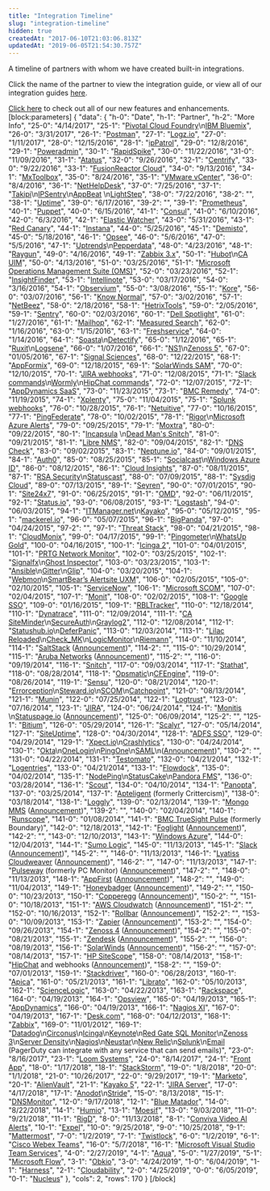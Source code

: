 ```yaml
---
title: "Integration Timeline"
slug: "integration-timeline"
hidden: true
createdAt: "2017-06-10T21:03:06.813Z"
updatedAt: "2019-06-05T21:54:30.757Z"
---
```

A timeline of partners with whom we have created built-in integrations.

Click the name of the partner to view the integration guide, or view all of our integration guides [here](https://www.pagerduty.com/integrations/).

[Click here](doc:whats-new) to check out all of our new features and enhancements.
[block:parameters]
{
  "data": {
    "h-0": "Date",
    "h-1": "Partner",
    "h-2": "More Info",
    "25-0": "4/14/2017",
    "25-1": "[Pivotal Cloud Foundry](https://www.pagerduty.com/docs/guides/pivotal-cloud-foundry-integration-guide/)\n[IBM Bluemix](https://www.pagerduty.com/docs/guides/ibm-bluemix-integration-guide/)",
    "26-0": "3/31/2017",
    "26-1": "[Postman](https://www.pagerduty.com/docs/guides/postman-integration-guide/)",
    "27-1": "[Logz.io](https://www.pagerduty.com/docs/guides/logz-io-integration-guide/)",
    "27-0": "1/11/2017",
    "28-0": "12/15/2016",
    "28-1": "[ipPatrol](https://www.pagerduty.com/docs/guides/ippatrol-integration-guide/)",
    "29-0": "12/8/2016",
    "29-1": "[Poweradmin](https://www.pagerduty.com/docs/guides/poweradmin-integration-guide/)",
    "30-1": "[RapidSpike](https://www.pagerduty.com/docs/guides/rapidspike-integration-guide/)",
    "30-0": "11/22/2016",
    "31-0": "11/09/2016",
    "31-1": "[Atatus](https://www.pagerduty.com/docs/guides/atatus-integration-guide/)",
    "32-0": "9/26/2016",
    "32-1": "[Centrify](https://www.pagerduty.com/docs/guides/centrify-integration-guide/)",
    "33-0": "9/22/2016",
    "33-1": "[FusionReactor Cloud](https://www.pagerduty.com/docs/guides/fusionreactor-cloud-integration-guide/)",
    "34-0": "9/13/2016",
    "34-1": "[MxToolbox](https://www.pagerduty.com/docs/guides/mxtoolbox-integration-guide/)",
    "35-0": "8/24/2016",
    "35-1": "[VMware vCenter](https://www.pagerduty.com/docs/guides/vcenter-integration-guide/)",
    "36-0": "8/4/2016",
    "36-1": "[NetHelpDesk](https://www.pagerduty.com/docs/guides/nethelpdesk-integration-guide/)",
    "37-0": "7/25/2016",
    "37-1": "[Takipi](https://www.pagerduty.com/docs/guides/takipi-integration-guide/)\n[IPSentry](https://www.pagerduty.com/docs/guides/ipsentry-integration-guide/)\n[AppBeat](https://www.pagerduty.com/docs/guides/appbeat-integration-guide/) \n[LightStep](https://www.pagerduty.com/docs/guides/lightstep-integration-guide/)",
    "38-0": "7/22/2016",
    "38-2": "",
    "38-1": "[Uptime](https://www.pagerduty.com/docs/guides/uptime-integration-guide/)",
    "39-0": "6/17/2016",
    "39-2": "",
    "39-1": "[Prometheus](https://www.pagerduty.com/docs/guides/prometheus-integration-guide/)",
    "40-1": "[Puppet](https://www.pagerduty.com/docs/guides/puppet-integration-guide/)",
    "40-0": "6/15/2016",
    "41-1": "[Consul](https://www.pagerduty.com/docs/guides/consul-integration-guide)",
    "41-0": "6/10/2016",
    "42-0": "6/3/2016",
    "42-1": "[Elastic Watcher](https://www.pagerduty.com/docs/guides/watcher-integration-guide/)",
    "43-0": "5/31/2016",
    "43-1": "[Red Canary](https://www.pagerduty.com/docs/guides/red-canary-integration-guide/)",
    "44-1": "[Instana](https://www.pagerduty.com/docs/guides/instana-integration-guide/)",
    "44-0": "5/25/2016",
    "45-1": "[Demisto](https://www.pagerduty.com/docs/guides/demisto-integration-guide/)",
    "45-0": "5/18/2016",
    "46-1": "[Opsee](https://www.pagerduty.com/docs/guides/opsee-integration-guide/)",
    "46-0": "5/6/2016",
    "47-0": "5/5/2016",
    "47-1": "[Uptrends](https://www.pagerduty.com/docs/guides/uptrends-integration-guide/)\n[Pepperdata](https://www.pagerduty.com/docs/guides/pepperdata-integration-guide/)",
    "48-0": "4/23/2016",
    "48-1": "[Raygun](https://www.pagerduty.com/docs/guides/raygun-integration-guide/)",
    "49-0": "4/16/2016",
    "49-1": "[Zabbix 3.x](https://www.pagerduty.com/docs/guides/zabbix-3-integration-guide/)",
    "50-1": "[Hubot](https://www.pagerduty.com/docs/guides/hubot-integration-guide/)\n[CA UIM](https://www.pagerduty.com/docs/guides/ca-uim-integration-guide/)",
    "50-0": "4/13/2016",
    "51-0": "03/25/2016",
    "51-1": "[Microsoft Operations Management Suite (OMS)](https://www.pagerduty.com/docs/guides/microsoft-operations-management-suite-oms-integration-guide/)",
    "52-0": "03/23/2016",
    "52-1": "[InsightFinder](https://www.pagerduty.com/docs/guides/insightfinder-integration-guide/)",
    "53-1": "[Intellinote](https://www.pagerduty.com/docs/guides/intellinote-integration-guide/)",
    "53-0": "03/17/2016",
    "54-0": "3/16/2016",
    "54-1": "[Observium](https://www.pagerduty.com/docs/guides/observium-integration-guide/)",
    "55-0": "3/08/2016",
    "55-1": "[Kore](https://www.pagerduty.com/docs/guides/kore-integration-guide/)",
    "56-0": "03/07/2016",
    "56-1": "[Know Normal](https://www.pagerduty.com/docs/guides/know-normal-integration-guide/)",
    "57-0": "3/02/2016",
    "57-1": "[NetBeez](https://www.pagerduty.com/docs/guides/netbeez-integration-guide/)",
    "58-0": "2/18/2016",
    "58-1": "[HetrixTools](https://www.pagerduty.com/docs/guides/hetrixtools-integration-guide/)",
    "59-0": "2/05/2016",
    "59-1": "[Sentry](https://www.pagerduty.com/docs/guides/sentry-integration-guide/)",
    "60-0": "02/03/2016",
    "60-1": "[Dell Spotlight](https://www.pagerduty.com/docs/guides/quest-spotlight-integration-guide/)",
    "61-0": "1/27/2016",
    "61-1": "[Mailhop](https://www.pagerduty.com/docs/guides/mailhop-integration-guide/)",
    "62-1": "[Measured Search](https://www.pagerduty.com/docs/guides/measured-search-integration-guide/)",
    "62-0": "1/16/2016",
    "63-0": "1/15/2016",
    "63-1": "[Freshservice](https://www.pagerduty.com/docs/guides/freshservice-integration-guide/)",
    "64-0": "1/14/2016",
    "64-1": "[Soasta](https://www.pagerduty.com/docs/guides/soasta-integration-guide/)\n[Detectify](https://www.pagerduty.com/docs/guides/detectify-integration-guide/)",
    "65-0": "1/12/2016",
    "65-1": "[Ruxit](https://www.pagerduty.com/docs/guides/dynatrace-integration-guide/)\n[Logsene](https://www.pagerduty.com/docs/guides/logsene-integration-guide/)",
    "66-0": "1/07/2016",
    "66-1": "[NS1](https://www.pagerduty.com/docs/guides/ns1-integration-guide/)\n[Zenoss 5](https://www.pagerduty.com/docs/guides/zenoss-5-integration-guide/)",
    "67-0": "01/05/2016",
    "67-1": "[Signal Sciences](https://www.pagerduty.com/docs/guides/signal-sciences-integration-guide/)",
    "68-0": "12/22/2015",
    "68-1": "[AppFormix](https://www.pagerduty.com/docs/guides/appformix-integration-guide/)",
    "69-0": "12/18/2015",
    "69-1": "[SolarWinds SAM](https://www.pagerduty.com/docs/guides/solarwinds-integration-guide/)",
    "70-0": "12/10/2015",
    "70-1": "[JIRA webhooks](https://www.pagerduty.com/docs/guides/jira-webhook-email-integration-guide/)",
    "71-0": "12/08/2015",
    "71-1": "[Slack commands](https://www.pagerduty.com/docs/guides/slack-to-pagerduty-integration-guide/)\n[Wormly](https://www.pagerduty.com/docs/guides/wormly-webhooks-integration-guide/)\n[HipChat commands](https://www.pagerduty.com/docs/guides/hipchat-to-pagerduty-integration-guide/)",
    "72-0": "12/07/2015",
    "72-1": "[AppDynamics SaaS](https://www.pagerduty.com/docs/guides/appdynamics-integration-guide/)",
    "73-0": "11/23/2015",
    "73-1": "[BMC Remedy](https://www.pagerduty.com/docs/guides/bmc-service-desk-integration-guide/)",
    "74-0": "11/19/2015",
    "74-1": "[Xplenty](https://www.pagerduty.com/docs/guides/xplenty-integration-guide/)",
    "75-0": "11/04/2015",
    "75-1": "[Splunk webhooks](https://www.pagerduty.com/docs/guides/splunk-legacy-integration-guide/)",
    "76-0": "10/28/2015",
    "76-1": "[Netuitive](https://www.pagerduty.com/docs/guides/netuitive-integration-guide/)",
    "77-0": "10/16/2015",
    "77-1": "[PingFederate](https://www.pagerduty.com/docs/guides/pingfederate-sso-guide/)",
    "78-0": "10/02/2015",
    "78-1": "[Rigor](https://www.pagerduty.com/docs/guides/rigor-integration-guide/)\n[Microsoft Azure Alerts](https://www.pagerduty.com/docs/guides/azure-integration-guide/)",
    "79-0": "09/25/2015",
    "79-1": "[Moxtra](https://www.pagerduty.com/docs/guides/moxtra-integration-guide/)",
    "80-0": "09/22/2015",
    "80-1": "[Incapsula](https://www.pagerduty.com/docs/guides/incapsula-integration-guide) \n[Dead Man's Snitch](https://www.pagerduty.com/docs/guides/dead-mans-snitch-integration-guide/)",
    "81-0": "09/21/2015",
    "81-1": "[Libre NMS](https://www.pagerduty.com/docs/guides/librenms-integration-guide/)",
    "82-0": "09/04/2015",
    "82-1": "[DNS Check](https://www.pagerduty.com/docs/guides/dns-check-integration-guide-2/)",
    "83-0": "09/02/2015",
    "83-1": "[Neptune.io](https://www.pagerduty.com/docs/guides/neptune-io-integration-guide/)",
    "84-0": "09/01/2015",
    "84-1": "[Auth0](https://www.pagerduty.com/docs/guides/auth0-sso-guide/)",
    "85-0": "08/25/2015",
    "85-1": "[Socialcast](https://www.pagerduty.com/docs/guides/socialcast-integration-guide/)\n[Windows Azure ID](https://www.pagerduty.com/docs/guides/azure-active-directory-sso-guide/)",
    "86-0": "08/12/2015",
    "86-1": "[Cloud Insights](https://www.pagerduty.com/docs/guides/cloud-insights-integration-guide/)",
    "87-0": "08/11/2015",
    "87-1": "[RSA Security](https://www.pagerduty.com/docs/guides/rsa-security-integration-guide/)\n[Statuscast](https://www.pagerduty.com/docs/guides/statuscast-integration-guide/)",
    "88-0": "07/09/2015",
    "88-1": "[Sysdig Cloud](https://www.pagerduty.com/docs/guides/sysdig-cloud-integration-guide/)",
    "89-0": "07/13/2015",
    "89-1": "[Seyren](https://www.pagerduty.com/docs/guides/seyren-integration-guide/)",
    "90-0": "07/01/2015",
    "90-1": "[Site24x7](https://www.pagerduty.com/docs/guides/site24x7-integration-guide/)",
    "91-0": "06/25/2015",
    "91-1": "[OMD](https://www.pagerduty.com/docs/guides/check_mk-integration-guide/)",
    "92-0": "06/11/2015",
    "92-1": "[Status.io](https://www.pagerduty.com/docs/guides/status-io-integration-guide/)",
    "93-0": "06/08/2015",
    "93-1": "[Logstash](https://www.pagerduty.com/docs/guides/logstash-integration-guide/)",
    "94-0": "06/03/2015",
    "94-1": "[ITManager.net](https://www.pagerduty.com/docs/guides/itmanager-net-integration-guide/)\n[Kayako](https://www.pagerduty.com/docs/guides/kayako-integration-guide/)",
    "95-0": "05/12/2015",
    "95-1": "[mackerel.io](https://www.pagerduty.com/docs/guides/mackerel-io-integration-guide/)",
    "96-0": "05/07/2015",
    "96-1": "[BigPanda](https://www.pagerduty.com/docs/guides/bigpanda-integration-guide/)",
    "97-0": "04/24/2015",
    "97-2": "",
    "97-1": "[Threat Stack](https://www.pagerduty.com/docs/guides/threat-stack-integration-guide/)",
    "98-0": "04/21/2015",
    "98-1": "[CloudMonix](https://www.pagerduty.com/docs/guides/cloudmonix-integration-guide/)",
    "99-0": "04/17/2015",
    "99-1": "[Pingometer](https://www.pagerduty.com/docs/guides/pingometer-integration-guide/)\n[WhatsUp Gold](https://www.pagerduty.com/docs/guides/whatsup-gold-integration-guide/)",
    "100-0": "04/16/2015",
    "100-1": "[Icinga 2](https://www.pagerduty.com/docs/guides/icinga2-integration-guide/)",
    "101-0": "04/01/2015",
    "101-1": "[PRTG Network Monitor](https://www.pagerduty.com/docs/guides/prtg-integration-guide/)",
    "102-0": "03/25/2015",
    "102-1": "[Signalfx](https://www.pagerduty.com/docs/guides/signalfx-integration-guide/)\n[Ghost Inspector](https://www.pagerduty.com/docs/guides/ghost-inspector-integration-guide/)",
    "103-0": "03/23/2015",
    "103-1": "[Ansible](https://www.pagerduty.com/docs/guides/ansible-integration-guide/)\n[Gitter](https://www.pagerduty.com/docs/guides/gitter-integration-guide/)\n[Glip](https://www.pagerduty.com/docs/guides/glip-integration-guide/)",
    "104-0": "03/20/2015",
    "104-1": "[Webmon](https://www.pagerduty.com/docs/guides/webmon-integration-guide/)\n[SmartBear’s Alertsite UXM](https://www.pagerduty.com/docs/guides/smartbears-alertsite-uxm-integration-guide/)",
    "106-0": "02/05/2015",
    "105-0": "02/10/2015",
    "105-1": "[ServiceNow](https://www.pagerduty.com/docs/guides/servicenow-integration-guide/)",
    "106-1": "[Microsoft SCOM](https://www.pagerduty.com/docs/guides/scom-integration-guide-email/)",
    "107-0": "02/04/2015",
    "107-1": "[Monit](https://www.pagerduty.com/docs/guides/monit-integration-guide/)",
    "108-0": "02/02/2015",
    "108-1": "[Google SSO](https://www.pagerduty.com/docs/guides/google-sso-setup/)",
    "109-0": "01/16/2015",
    "109-1": "[RBLTracker](https://www.pagerduty.com/docs/guides/rbltracker-integration-guide/)",
    "110-0": "12/18/2014",
    "110-1": "[Dynatrace](https://www.pagerduty.com/docs/guides/dynatrace-integration-guide/)",
    "111-0": "12/09/2014",
    "111-1": "[CA SiteMinder](https://www.pagerduty.com/docs/guides/ca-siteminder-sso-guide/)\n[SecureAuth](https://www.pagerduty.com/docs/guides/secureauth-integration-guide/)\n[Graylog2](https://www.pagerduty.com/docs/guides/graylog-integration-guide/)",
    "112-0": "12/08/2014",
    "112-1": "[Statushub.io](https://www.pagerduty.com/docs/guides/statushub-integration-guide/)\n[DeferPanic](https://www.pagerduty.com/docs/guides/deferpanic-integration-guide/)",
    "113-0": "12/03/2014",
    "113-1": "[Lilac Reloaded](https://www.pagerduty.com/docs/guides/lilac-reloaded-integration-guide/)\n[Check_MK](https://www.pagerduty.com/docs/guides/check_mk-integration-guide/)\n[LogicMonitor](https://www.pagerduty.com/docs/guides/logicmonitor-integration-guide/)\n[Riemann](https://www.pagerduty.com/docs/guides/riemann-integration-guide/)",
    "114-0": "11/10/2014",
    "114-1": "[SaltStack](https://www.pagerduty.com/docs/guides/saltstack-integration-guide/) ([Announcement](http://blog.pagerduty.com/2014/11/saltstack-integration/))",
    "114-2": "",
    "115-0": "10/29/2014",
    "115-1": "[Aruba Networks](https://www.pagerduty.com/docs/guides/aruba-clearpass-integration-guide/) ([Announcement](https://blog.pagerduty.com/2014/10/100-platform-partners-aruba-networks/?utm_source=twitter&utm_medium=social&utm_campaign=100_integration))",
    "115-2": "",
    "116-0": "09/19/2014",
    "116-1": "[Snitch](https://www.pagerduty.com/docs/guides/snitch-integration-guide/)",
    "117-0": "09/03/2014",
    "117-1": "[Stathat](https://www.pagerduty.com/docs/guides/stathat-integration-guide/)",
    "118-0": "08/28/2014",
    "118-1": "[Opsmatic](https://www.pagerduty.com/docs/guides/opsmatic-integration-guide/)\n[CFEngine](https://www.pagerduty.com/docs/guides/cfengine-integration-guide)",
    "119-0": "08/26/2014",
    "119-1": "[Sensu](https://www.pagerduty.com/docs/guides/sensu-integration-guide/)",
    "120-0": "08/21/2014",
    "120-1": "[Errorception](https://www.pagerduty.com/docs/guides/errorception-integration-guide/)\n[Steward.io](https://www.pagerduty.com/docs/guides/steward-io-integration-guide/)\n[SCOM](https://www.pagerduty.com/docs/guides/scom-integration-guide-email/)\n[Catchpoint](https://www.pagerduty.com/docs/guides/catchpoint-integration-guide/)",
    "121-0": "08/13/2014",
    "121-1": "[Munin](https://www.pagerduty.com/docs/guides/munin-integration-guide/)",
    "122-0": "07/25/2014",
    "122-1": "[Logtrust](https://www.pagerduty.com/docs/guides/logtrust-integration-guide/)",
    "123-0": "07/16/2014",
    "123-1": "[JIRA](https://www.pagerduty.com/docs/guides/jira-webhook-email-integration-guide/)",
    "124-0": "06/24/2014",
    "124-1": "[Monitis](https://www.pagerduty.com/docs/guides/monitis-integration-guide/) \n[Statuspage.io](https://www.pagerduty.com/docs/guides/statuspage-io-integration-guide/) ([Announcement](http://blog.pagerduty.com/2014/06/customer-communication-statuspage-io/))",
    "125-0": "06/09/2014",
    "125-2": "",
    "125-1": "[Bitium](https://www.pagerduty.com/docs/guides/bitium-integration-guide/)",
    "126-0": "05/29/2014",
    "126-1": "[Scalyr](https://www.pagerduty.com/docs/guides/scalyr-integration-guide/)",
    "127-0": "05/14/2014",
    "127-1": "[SiteUptime](https://www.pagerduty.com/docs/guides/siteuptime-integration-guide/)",
    "128-0": "04/30/2014",
    "128-1": "[ADFS SSO](https://www.pagerduty.com/docs/guides/adfs-sso-guide/)",
    "129-0": "04/29/2014",
    "129-1": "[Xpect.io](https://www.pagerduty.com/docs/guides/xpect-io-integration-guide/)\n[Crashlytics](https://www.pagerduty.com/docs/guides/crashlytics-integration-guide/)",
    "130-0": "04/24/2014",
    "130-1": "[Okta](https://www.pagerduty.com/docs/guides/okta-sso-setup/)\n[OneLogin](https://www.pagerduty.com/docs/guides/onelogin-sso-guide/)\n[PingOne](https://www.pagerduty.com/docs/guides/pingone-sso-setup/)\n[SAML](/docs/sso)\n([Announcement](http://blog.pagerduty.com/2014/04/single-sign-on-sso-now-available/))",
    "130-2": "",
    "131-0": "04/22/2014",
    "131-1": "[Testomato](https://www.pagerduty.com/docs/guides/testomato-integration-guide/)",
    "132-0": "04/21/2014",
    "132-1": "[Logentries](https://www.pagerduty.com/docs/guides/logentries-integration-guide/)",
    "133-0": "04/21/2014",
    "133-1": "[Flowdock](https://www.pagerduty.com/docs/guides/flowdock-integration-guide/)",
    "135-0": "04/02/2014",
    "135-1": "[NodePing](https://www.pagerduty.com/docs/guides/nodeping-integration-guide/)\n[StatusCake](https://www.pagerduty.com/docs/guides/statuscake-integration-guide/)\n[Pandora FMS](https://www.pagerduty.com/docs/guides/pandora-fms-integration-guide/)",
    "136-0": "03/28/2014",
    "136-1": "[Scout](https://www.pagerduty.com/docs/guides/scout-integration-guide/)",
    "134-0": "04/10/2014",
    "134-1": "[Panopta](https://www.pagerduty.com/docs/guides/panopta-integration-guide/)",
    "137-0": "03/25/2014",
    "137-1": "[Apteligent](https://www.pagerduty.com/docs/guides/apteligent-integration-guide/) (formerly Crittercism)",
    "138-0": "03/18/2014",
    "138-1": "[Loggly](https://www.pagerduty.com/docs/guides/loggly-integration-guide/)",
    "139-0": "02/13/2014",
    "139-1": "[Mongo MMS](https://www.pagerduty.com/docs/guides/mongodb-cloud-manager-integration-guide/) ([Announcement](http://blog.pagerduty.com/2014/02/mongodb-mms-monitoring-pagerduty/))",
    "139-2": "",
    "140-0": "02/04/2014",
    "140-1": "[Runscope](https://www.pagerduty.com/docs/guides/runscope-integration-guide/)",
    "141-0": "01/08/2014",
    "141-1": "[BMC TrueSight Pulse](https://www.pagerduty.com/docs/guides/bmc-truesight-pulse-integration-guide/) (formerly Boundary)",
    "142-0": "12/18/2013",
    "142-1": "[Foglight](https://www.pagerduty.com/docs/guides/foglight-integration-guide/) ([Announcement](https://blog.pagerduty.com/2013/12/dell-foglight-pagerduty/))",
    "142-2": "",
    "143-0": "12/10/2013",
    "143-1": "[Windows Azure](https://www.pagerduty.com/docs/guides/azure-integration-guide/)",
    "144-0": "12/04/2013",
    "144-1": "[Sumo Logic](https://www.pagerduty.com/docs/guides/sumo-logic-integration-guide/)",
    "145-0": "11/13/2013",
    "145-1": "[Slack](https://www.pagerduty.com/docs/guides/slack-integration-guide/) ([Announcement](https://blog.pagerduty.com/2013/11/4-new-pagerduty-partners/))",
    "145-2": "",
    "146-0": "11/13/2013",
    "146-1": "[Lyatiss Cloudweaver](https://www.pagerduty.com/docs/guides/cloudweaver-integration-guide/) ([Announcement](https://blog.pagerduty.com/2013/11/4-new-pagerduty-partners/))",
    "146-2": "",
    "147-0": "11/13/2013",
    "147-1": "[Pulseway](https://www.pagerduty.com/docs/guides/pulseway-integration-guide/) (formerly PC Monitor) ([Announcement](https://blog.pagerduty.com/2013/11/4-new-pagerduty-partners/))",
    "147-2": "",
    "148-0": "11/13/2013",
    "148-1": "[AppFirst](https://www.pagerduty.com/docs/guides/appfirst-integration-guide/) ([Announcement](https://blog.pagerduty.com/2013/11/4-new-pagerduty-partners/))",
    "148-2": "",
    "149-0": "11/04/2013",
    "149-1": "[Honeybadger](https://www.pagerduty.com/docs/guides/honeybadger-integration-guide/) ([Announcement](https://blog.pagerduty.com/2013/11/add-effective-alerting-on-call-scheduling-and-incident-tracking-to-your-honeybadger-incidents/))",
    "149-2": "",
    "150-0": "10/23/2013",
    "150-1": "[Copperegg](https://www.pagerduty.com/docs/guides/copperegg-integration-guide/) ([Announcement](https://blog.pagerduty.com/2013/10/pagerduty-now-integrates-with-copperegg/))",
    "150-2": "",
    "151-0": "10/18/2013",
    "151-1": "[AWS Cloudwatch](https://www.pagerduty.com/docs/guides/aws-cloudwatch-integration-guide/) ([Announcement](http://blog.pagerduty.com/2013/10/aws-cloudwatch-now-integrates-with-pagerduty/))",
    "151-2": "",
    "152-0": "10/16/2013",
    "152-1": "[Rollbar](https://www.pagerduty.com/docs/guides/rollbar-integration-guide/) ([Announcement](http://blog.pagerduty.com/2013/10/rollbar-now-integrates-with-pagerduty/))",
    "152-2": "",
    "153-0": "10/09/2013",
    "153-1": "[Zapier](https://www.pagerduty.com/docs/guides/zapier-integration-guide/) ([Announcement](http://blog.pagerduty.com/2013/10/integrate-pagerduty-with-zapier/))",
    "153-2": "",
    "154-0": "09/26/2013",
    "154-1": "[Zenoss 4](https://www.pagerduty.com/docs/guides/zenoss-4-integration-guide/) ([Announcement](http://blog.pagerduty.com/2013/09/zenoss-4-integration-with-pagerduty/))",
    "154-2": "",
    "155-0": "08/21/2013",
    "155-1": "[Zendesk](https://www.pagerduty.com/docs/guides/zendesk-integration-guide/) ([Announcement](https://blog.pagerduty.com/2013/08/zendesk-integration-pagerduty/))",
    "155-2": "",
    "156-0": "08/19/2013",
    "156-1": "[SolarWinds](https://www.pagerduty.com/docs/guides/solarwinds-integration-guide/) ([Announcement](https://blog.pagerduty.com/2013/08/solarwinds-pagerduty-integration/))",
    "156-2": "",
    "157-0": "08/14/2013",
    "157-1": "[HP SiteScope](https://www.pagerduty.com/docs/guides/hp-sitescope-integration-guide/)",
    "158-0": "08/14/2013",
    "158-1": "[HipChat](https://www.pagerduty.com/docs/guides/hipchat-to-pagerduty-integration-guide/) and webhooks ([Announcement](https://blog.pagerduty.com/2013/08/pagerduty-webhooks-hipchat/))",
    "158-2": "",
    "159-0": "07/01/2013",
    "159-1": "[Stackdriver](https://www.pagerduty.com/docs/guides/stackdriver-integration-guide/)",
    "160-0": "06/28/2013",
    "160-1": "[Apica](https://www.pagerduty.com/docs/guides/apica-integration-guide/)",
    "161-0": "05/21/2013",
    "161-1": "[Librato](https://www.pagerduty.com/docs/guides/librato-integration-guide/)",
    "162-0": "05/10/2013",
    "162-1": "[ScienceLogic](https://www.pagerduty.com/docs/guides/sciencelogic-integration-guide/)",
    "163-0": "04/22/2013",
    "163-1": "[Rackspace](https://www.pagerduty.com/docs/guides/rackspace-cloud-integration-guide/)",
    "164-0": "04/19/2013",
    "164-1": "[Opsview](https://www.pagerduty.com/docs/guides/opsview-integration-guide/)",
    "165-0": "04/19/2013",
    "165-1": "[AppDynamics](https://www.pagerduty.com/docs/guides/appdynamics-integration-guide/)",
    "166-0": "04/19/2013",
    "166-1": "[Nagios XI](https://www.pagerduty.com/docs/guides/nagios-xi-integration-guide/)",
    "167-0": "04/19/2013",
    "167-1": "[Desk.com](https://www.pagerduty.com/docs/guides/desk-com-integration-guide/)",
    "168-0": "04/12/2013",
    "168-1": "[Zabbix](https://www.pagerduty.com/docs/guides/zabbix-integration-guide/)",
    "169-0": "11/01/2012",
    "169-1": "[Datadog](https://www.pagerduty.com/docs/guides/datadog-integration-guide/)\n[Circonus](https://www.pagerduty.com/docs/guides/circonus-integration-guide/)\n[Icinga](https://www.pagerduty.com/docs/guides/icinga-integration-guide/)\n[Keynote](https://www.pagerduty.com/docs/guides/keynote-integration-guide/)\n[Red Gate SQL Monitor](https://www.pagerduty.com/docs/guides/red-gate-sql-monitor-integration-guide/)\n[Zenoss 3](https://www.pagerduty.com/docs/guides/zenoss-3-integration-guide/)\n[Server Density](https://www.pagerduty.com/docs/guides/server-density-v2-integration-guide/)\n[Nagios](https://www.pagerduty.com/docs/guides/nagios-integration-guide/)\n[Neustar](https://www.pagerduty.com/docs/guides/neustar-integration-guide/)\n[New Relic](https://www.pagerduty.com/docs/guides/new-relic-integration-guide/)\n[Splunk](https://www.pagerduty.com/docs/guides/splunk-integration-guide/)\n[Email](https://www.pagerduty.com/docs/guides/email-integration-guide/) (PagerDuty can integrate with any service that can send emails)",
    "23-0": "8/16/2017",
    "23-1": "[Loom Systems](https://www.pagerduty.com/docs/guides/loom-systems-integration-guide/)",
    "24-0": "8/14/2017",
    "24-1": "[Front App](https://www.pagerduty.com/docs/guides/front-integration-guide/)",
    "18-0": "1/17/2018",
    "18-1": "[StackStorm](https://www.pagerduty.com/docs/guides/stackstorm-integration-guide/)",
    "19-0": "1/8/2018",
    "20-0": "1/1/2018",
    "21-0": "10/26/2017",
    "22-0": "9/29/2017",
    "19-1": "[Marketo](https://www.pagerduty.com/docs/guides/marketo-integration-guide/)",
    "20-1": "[AlienVault](https://www.pagerduty.com/docs/guides/alienvault-integration-guide/)",
    "21-1": "[Kayako 5](https://www.pagerduty.com/docs/guides/kayako-integration-guide/)",
    "22-1": "[JIRA Server](https://www.pagerduty.com/docs/guides/jira-server-extension-guide/)",
    "17-0": "4/17/2018",
    "17-1": "[Anodot](https://www.pagerduty.com/docs/guides/anodot-integration-guide/)\n[Stride](https://www.pagerduty.com/docs/guides/stride-extension-guide/)",
    "15-0": "8/13/2018",
    "15-1": "[DNSMonitor](https://www.pagerduty.com/docs/guides/dnsmonitor-integration-guide/)",
    "12-0": "9/17/2018",
    "12-1": "[Blue Matador](https://www.pagerduty.com/docs/guides/blue-matador-integration-guide/)",
    "14-0": "8/22/2018",
    "14-1": "[Humio](https://www.pagerduty.com/docs/guides/humio-integration-guide/)",
    "13-1": "[Moesif](https://www.pagerduty.com/integrations/moesif/)",
    "13-0": "9/03/2018",
    "11-0": "9/21/2018",
    "11-1": "[RigD](https://www.pagerduty.com/docs/guides/rigd-integration-guide)",
    "8-0": "11/13/2018",
    "8-1": "[Conviva Video AI Alerts](https://www.pagerduty.com/docs/guides/conviva-video-ai-alerts-integration-guide/)",
    "10-1": "[Expel](https://www.pagerduty.com/docs/guides/expel-integration-guide)",
    "10-0": "9/25/2018",
    "9-0": "10/25/2018",
    "9-1": "[Mattermost](https://www.pagerduty.com/docs/guides/mattermost-integration-guide/)",
    "7-0": "1/2/2019",
    "7-1": "[Twistlock](https://www.pagerduty.com/docs/guides/twistlock/)",
    "6-0": "1/2/2019",
    "6-1": "[Cisco Webex Teams](https://www.pagerduty.com/docs/guides/webex-teams/)",
    "16-0": "5/7/2018",
    "16-1": "[Microsoft Visual Studio Team Services](https://www.pagerduty.com/docs/guides/visual-studio-team-services-integration-guide/)",
    "4-0": "2/27/2019",
    "4-1": "[Aqua](https://www.pagerduty.com/docs/guides/aqua-integration-guide/)",
    "5-0": "1/27/2019",
    "5-1": "[Microsoft Flow](https://www.pagerduty.com/docs/guides/microsoftflow-integration-guide/)",
    "3-1": "[Obkio](https://www.pagerduty.com/docs/guides/Obkio-integration-guide/)",
    "3-0": "4/24/2019",
    "1-0": "6/04/2019",
    "1-1": "[Harness](https://www.pagerduty.com/docs/guides/harness-integration-guide/)",
    "2-1": "[Cloudability](https://www.pagerduty.com/docs/guides/cloudability-integration-guide/)",
    "2-0": "4/25/2019",
    "0-0": "6/05/2019",
    "0-1": "[Nucleus](https://support.pagerduty.com/docs/nucleus-integration-guide)"
  },
  "cols": 2,
  "rows": 170
}
[/block]